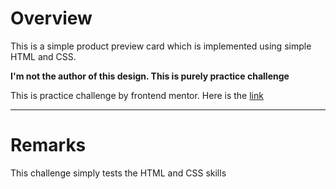 # Overview
This is a simple product preview card which is implemented using simple HTML and CSS.

**I'm not the author of this design. This is purely practice challenge**

This is practice challenge by frontend mentor. Here is the [link](https://www.frontendmentor.io/challenges/product-preview-card-component-GO7UmttRfa)

___
# Remarks
This challenge simply tests the HTML and CSS skills

